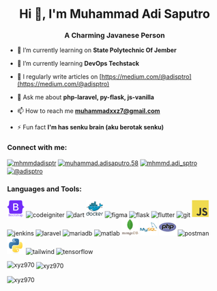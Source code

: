 <h1 align="center">Hi 👋, I'm Muhammad Adi Saputro</h1>
<h3 align="center">A Charming Javanese Person</h3>

- 🔭 I’m currently learning on **State Polytechnic Of Jember**

- 🌱 I’m currently learning **DevOps Techstack**

- 📝 I regularly write articles on [https://medium.com/@adisptro](https://medium.com/@adisptro)

- 💬 Ask me about **php-laravel, py-flask, js-vanilla**

- 📫 How to reach me **muhammadxxz7@gmail.com**

- ⚡ Fun fact **I'm has senku brain (aku berotak senku)**

<h3 align="left">Connect with me:</h3>
<p align="left">
<a href="https://linkedin.com/in/mhmmdadisptr" target="blank"><img align="center" src="https://raw.githubusercontent.com/rahuldkjain/github-profile-readme-generator/master/src/images/icons/Social/linked-in-alt.svg" alt="mhmmdadisptr" height="30" width="40" /></a>
<a href="https://fb.com/muhammad.adisaputro.58" target="blank"><img align="center" src="https://raw.githubusercontent.com/rahuldkjain/github-profile-readme-generator/master/src/images/icons/Social/facebook.svg" alt="muhammad.adisaputro.58" height="30" width="40" /></a>
<a href="https://instagram.com/mhmmd.adi_sptro" target="blank"><img align="center" src="https://raw.githubusercontent.com/rahuldkjain/github-profile-readme-generator/master/src/images/icons/Social/instagram.svg" alt="mhmmd.adi_sptro" height="30" width="40" /></a>
<a href="https://medium.com/@adisptro" target="blank"><img align="center" src="https://raw.githubusercontent.com/rahuldkjain/github-profile-readme-generator/master/src/images/icons/Social/medium.svg" alt="@adisptro" height="30" width="40" /></a>
</p>

<h3 align="left">Languages and Tools:</h3>
<p align="left"> <a target="_blank" rel="noreferrer"> <img
            src="https://raw.githubusercontent.com/devicons/devicon/master/icons/bootstrap/bootstrap-plain-wordmark.svg"
            alt="bootstrap" width="40" height="40" /> </a> <a target="_blank"
        rel="noreferrer"> <img src="https://cdn.worldvectorlogo.com/logos/codeigniter.svg" alt="codeigniter" width="40"
            height="40" /> </a> <a target="_blank" rel="noreferrer"> <img
            src="https://www.vectorlogo.zone/logos/dartlang/dartlang-icon.svg" alt="dart" width="40" height="40" /> </a>
    <a  target="_blank" rel="noreferrer"> <img
            src="https://raw.githubusercontent.com/devicons/devicon/master/icons/docker/docker-original-wordmark.svg"
            alt="docker" width="40" height="40" /> </a> <a target="_blank"
        rel="noreferrer"> <img src="https://www.vectorlogo.zone/logos/figma/figma-icon.svg" alt="figma" width="40"
            height="40" /> </a> <a target="_blank" rel="noreferrer"> <img
            src="https://www.vectorlogo.zone/logos/pocoo_flask/pocoo_flask-icon.svg" alt="flask" width="40"
            height="40" /> </a> <a  target="_blank" rel="noreferrer"> <img
            src="https://www.vectorlogo.zone/logos/flutterio/flutterio-icon.svg" alt="flutter" width="40" height="40" />
    </a> <a  target="_blank" rel="noreferrer"> <img
            src="https://www.vectorlogo.zone/logos/git-scm/git-scm-icon.svg" alt="git" width="40" height="40" /> </a> <a
       target="_blank" rel="noreferrer"> <img
            src="https://raw.githubusercontent.com/devicons/devicon/master/icons/javascript/javascript-original.svg"
            alt="javascript" width="40" height="40" /> </a> <a target="_blank"
        rel="noreferrer"> <img src="https://www.vectorlogo.zone/logos/jenkins/jenkins-icon.svg" alt="jenkins" width="40"
            height="40" /> </a> <a  target="_blank" rel="noreferrer"> <img
            src="https://cdn.jsdelivr.net/gh/devicons/devicon@latest/icons/laravel/laravel-line-wordmark.svg"
            alt="laravel" width="40" height="40" /> </a> <a  target="_blank"
        rel="noreferrer"> <img src="https://www.vectorlogo.zone/logos/mariadb/mariadb-icon.svg" alt="mariadb" width="40"
            height="40" /> </a> <a target="_blank" rel="noreferrer"> <img
            src="https://upload.wikimedia.org/wikipedia/commons/2/21/Matlab_Logo.png" alt="matlab" width="40"
            height="40" /> </a> <a  target="_blank" rel="noreferrer"> <img
            src="https://raw.githubusercontent.com/devicons/devicon/master/icons/mongodb/mongodb-original-wordmark.svg"
            alt="mongodb" width="40" height="40" /> </a> <a  target="_blank"
        rel="noreferrer"> <img
            src="https://raw.githubusercontent.com/devicons/devicon/master/icons/mysql/mysql-original-wordmark.svg"
            alt="mysql" width="40" height="40" /> </a> <a  target="_blank" rel="noreferrer">
        <img src="https://raw.githubusercontent.com/devicons/devicon/master/icons/php/php-original.svg" alt="php"
            width="40" height="40" /> </a> <a target="_blank" rel="noreferrer"> <img
            src="https://www.vectorlogo.zone/logos/getpostman/getpostman-icon.svg" alt="postman" width="40"
            height="40" /> </a> <a  target="_blank" rel="noreferrer"> <img
            src="https://raw.githubusercontent.com/devicons/devicon/master/icons/python/python-original.svg"
            alt="python" width="40" height="40" /> </a> <a target="_blank"
        rel="noreferrer"> <img src="https://www.vectorlogo.zone/logos/tailwindcss/tailwindcss-icon.svg" alt="tailwind"
            width="40" height="40" /> </a> <a target="_blank" rel="noreferrer"> <img
            src="https://www.vectorlogo.zone/logos/tensorflow/tensorflow-icon.svg" alt="tensorflow" width="40"
            height="40" /> </a> </p>

<p><img align="left" src="https://github-readme-stats.vercel.app/api/top-langs?username=xyz970&show_icons=true&locale=en&layout=compact" alt="xyz970" /></p>

<p>&nbsp;<img align="center" src="https://github-readme-stats.vercel.app/api?username=xyz970&show_icons=true&locale=en" alt="xyz970" /></p>

<p><img align="center" src="https://github-readme-streak-stats.herokuapp.com/?user=xyz970&" alt="xyz970" /></p>
